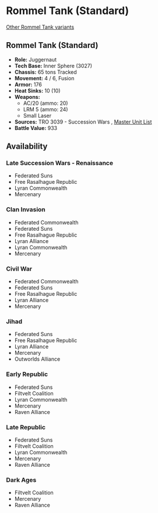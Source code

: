 # Rommel Tank (Standard) 

[Other Rommel Tank variants](../rommel_tank.md) 

## Rommel Tank (Standard) 

- **Role:** Juggernaut 
- **Tech Base:** Inner Sphere (3027) 
- **Chassis:** 65 tons Tracked 
- **Movement:** 4 / 6, Fusion 
- **Armor:** 176 
- **Heat Sinks:** 10 (10) 
- **Weapons:** 
  - AC/20 (ammo: 20) 
  - LRM 5 (ammo: 24) 
  - Small Laser 
- **Sources:** TRO 3039 - Succession Wars , [Master Unit List](http://masterunitlist.info/Unit/Details/2737/rommel-tank-standard) 
- **Battle Value:** 933 

## Availability 

### Late Succession Wars - Renaissance 

- Federated Suns 
- Free Rasalhague Republic 
- Lyran Commonwealth 
- Mercenary 

### Clan Invasion 

- Federated Commonwealth 
- Federated Suns 
- Free Rasalhague Republic 
- Lyran Alliance 
- Lyran Commonwealth 
- Mercenary 

### Civil War 

- Federated Commonwealth 
- Federated Suns 
- Free Rasalhague Republic 
- Lyran Alliance 
- Mercenary 

### Jihad 

- Federated Suns 
- Free Rasalhague Republic 
- Lyran Alliance 
- Mercenary 
- Outworlds Alliance 

### Early Republic 

- Federated Suns 
- Filtvelt Coalition 
- Lyran Commonwealth 
- Mercenary 
- Raven Alliance 

### Late Republic 

- Federated Suns 
- Filtvelt Coalition 
- Lyran Commonwealth 
- Mercenary 
- Raven Alliance 

### Dark Ages 

- Filtvelt Coalition 
- Mercenary 
- Raven Alliance 

